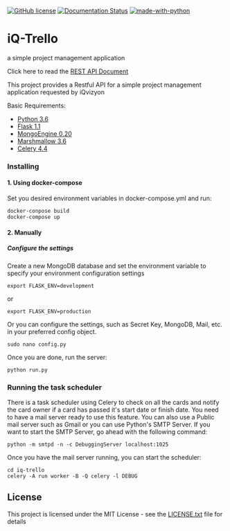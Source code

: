[![GitHub license](https://img.shields.io/github/license/Naereen/StrapDown.js.svg)](https://opensource.org/licenses/MIT)   [![Documentation Status](https://readthedocs.org/projects/ansicolortags/badge/?version=latest)](https://documenter.getpostman.com/view/3771340/Szt5gBNM)    [![made-with-python](https://img.shields.io/badge/Made%20with-Python-1f425f.svg)](https://www.python.org/)

# iQ-Trello
 
a simple project management application

Click here to read the [REST API Document](https://documenter.getpostman.com/view/3771340/Szt5gBNM) 

This project provides a Restful  API for a simple project management application requested by iQvizyon

Basic Requirements:
* [Python 3.6](https://www.python.org/downloads/release/python-360/)
* [Flask 1.1](https://flask.palletsprojects.com/en/1.1.x/)
* [MongoEngine 0.20](http://mongoengine.org/)
* [Marshmallow 3.6](https://marshmallow.readthedocs.io/en/stable/)
* [Celery 4.4](http://www.celeryproject.org/)

### Installing

#### 1. Using docker-compose

Set you desired environment variables in docker-compose.yml and run:

```
docker-conpose build
docker-compose up
```

#### 2. Manually

##### Configure the settings

Create a new MongoDB database and set the environment variable to specify your environment configuration settings

```
export FLASK_ENV=development
```

or

```
export FLASK_ENV=production
```

Or you can configure the settings, such as Secret Key, MongoDB, Mail, etc. in your preferred config object.

```
sudo nano config.py
```

Once you are done, run the server:

```
python run.py
```

### Running the task scheduler

There is a task scheduler using Celery to check on all the cards and notify the card owner if a card has passed it's start date or finish date.
You need to have a mail server ready to use this feature. You can also use a Public mail server such as Gmail or you can use Python's SMTP Server.
If you want to start the SMTP Server, go ahead with the following command:

```
python -m smtpd -n -c DebuggingServer localhost:1025
```

Once you have the mail server running, you can start the scheduler:

```
cd iq-trello
celery -A run worker -B -Q celery -l DEBUG
```

## License

This project is licensed under the MIT License - see the [LICENSE.txt](LICENSE.txt) file for details
